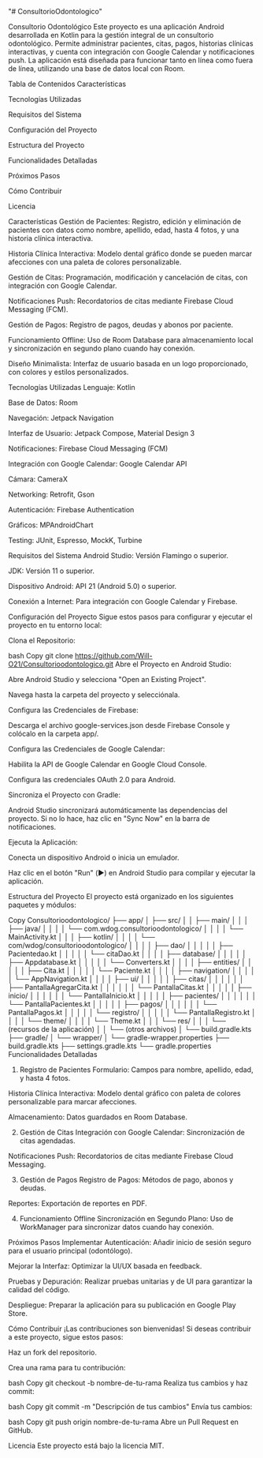 "# ConsultorioOdontologico" 

Consultorio Odontológico
Este proyecto es una aplicación Android desarrollada en Kotlin para la gestión integral de un consultorio odontológico. Permite administrar pacientes, citas, pagos, historias clínicas interactivas, y cuenta con integración con Google Calendar y notificaciones push. La aplicación está diseñada para funcionar tanto en línea como fuera de línea, utilizando una base de datos local con Room.

Tabla de Contenidos
Características

Tecnologías Utilizadas

Requisitos del Sistema

Configuración del Proyecto

Estructura del Proyecto

Funcionalidades Detalladas

Próximos Pasos

Cómo Contribuir

Licencia

Características
Gestión de Pacientes: Registro, edición y eliminación de pacientes con datos como nombre, apellido, edad, hasta 4 fotos, y una historia clínica interactiva.

Historia Clínica Interactiva: Modelo dental gráfico donde se pueden marcar afecciones con una paleta de colores personalizable.

Gestión de Citas: Programación, modificación y cancelación de citas, con integración con Google Calendar.

Notificaciones Push: Recordatorios de citas mediante Firebase Cloud Messaging (FCM).

Gestión de Pagos: Registro de pagos, deudas y abonos por paciente.

Funcionamiento Offline: Uso de Room Database para almacenamiento local y sincronización en segundo plano cuando hay conexión.

Diseño Minimalista: Interfaz de usuario basada en un logo proporcionado, con colores y estilos personalizados.

Tecnologías Utilizadas
Lenguaje: Kotlin

Base de Datos: Room

Navegación: Jetpack Navigation

Interfaz de Usuario: Jetpack Compose, Material Design 3

Notificaciones: Firebase Cloud Messaging (FCM)

Integración con Google Calendar: Google Calendar API

Cámara: CameraX

Networking: Retrofit, Gson

Autenticación: Firebase Authentication

Gráficos: MPAndroidChart

Testing: JUnit, Espresso, MockK, Turbine

Requisitos del Sistema
Android Studio: Versión Flamingo o superior.

JDK: Versión 11 o superior.

Dispositivo Android: API 21 (Android 5.0) o superior.

Conexión a Internet: Para integración con Google Calendar y Firebase.

Configuración del Proyecto
Sigue estos pasos para configurar y ejecutar el proyecto en tu entorno local:

Clona el Repositorio:

bash
Copy
git clone https://github.com/Will-O21/Consultorioodontologico.git
Abre el Proyecto en Android Studio:

Abre Android Studio y selecciona "Open an Existing Project".

Navega hasta la carpeta del proyecto y selecciónala.

Configura las Credenciales de Firebase:

Descarga el archivo google-services.json desde Firebase Console y colócalo en la carpeta app/.

Configura las Credenciales de Google Calendar:

Habilita la API de Google Calendar en Google Cloud Console.

Configura las credenciales OAuth 2.0 para Android.

Sincroniza el Proyecto con Gradle:

Android Studio sincronizará automáticamente las dependencias del proyecto. Si no lo hace, haz clic en "Sync Now" en la barra de notificaciones.

Ejecuta la Aplicación:

Conecta un dispositivo Android o inicia un emulador.

Haz clic en el botón "Run" (▶️) en Android Studio para compilar y ejecutar la aplicación.

Estructura del Proyecto
El proyecto está organizado en los siguientes paquetes y módulos:

Copy
Consultorioodontologico/
├── app/
│   ├── src/
│   │   ├── main/
│   │   │   ├── java/
│   │   │   │   └── com.wdog.consultorioodontologico/
│   │   │   │       └── MainActivity.kt
│   │   │   ├── kotlin/
│   │   │   │   └── com/wdog/consultorioodontologico/
│   │   │   │       ├── dao/
│   │   │   │       │   ├── Pacientedao.kt
│   │   │   │       │   └── citaDao.kt
│   │   │   │       ├── database/
│   │   │   │       │   ├── Appdatabase.kt
│   │   │   │       │   └── Converters.kt
│   │   │   │       ├── entities/
│   │   │   │       │   ├── Cita.kt
│   │   │   │       │   └── Paciente.kt
│   │   │   │       ├── navigation/
│   │   │   │       │   └── AppNavigation.kt
│   │   │   │       ├── ui/
│   │   │   │       │   ├── citas/
│   │   │   │       │   │   ├── PantallaAgregarCita.kt
│   │   │   │       │   │   └── PantallaCitas.kt
│   │   │   │       │   ├── inicio/
│   │   │   │       │   │   └── PantallaInicio.kt
│   │   │   │       │   ├── pacientes/
│   │   │   │       │   │   └── PantallaPacientes.kt
│   │   │   │       │   ├── pagos/
│   │   │   │       │   │   └── PantallaPagos.kt
│   │   │   │       │   └── registro/
│   │   │   │       │       └── PantallaRegistro.kt
│   │   │   │       └── theme/
│   │   │   │           └── Theme.kt
│   │   │   └── res/
│   │   │       └── (recursos de la aplicación)
│   │   └── (otros archivos)
│   └── build.gradle.kts
├── gradle/
│   └── wrapper/
│       └── gradle-wrapper.properties
├── build.gradle.kts
├── settings.gradle.kts
└── gradle.properties
Funcionalidades Detalladas
1. Registro de Pacientes
Formulario: Campos para nombre, apellido, edad, y hasta 4 fotos.

Historia Clínica Interactiva: Modelo dental gráfico con paleta de colores personalizable para marcar afecciones.

Almacenamiento: Datos guardados en Room Database.

2. Gestión de Citas
Integración con Google Calendar: Sincronización de citas agendadas.

Notificaciones Push: Recordatorios de citas mediante Firebase Cloud Messaging.

3. Gestión de Pagos
Registro de Pagos: Métodos de pago, abonos y deudas.

Reportes: Exportación de reportes en PDF.

4. Funcionamiento Offline
Sincronización en Segundo Plano: Uso de WorkManager para sincronizar datos cuando hay conexión.

Próximos Pasos
Implementar Autenticación: Añadir inicio de sesión seguro para el usuario principal (odontólogo).

Mejorar la Interfaz: Optimizar la UI/UX basada en feedback.

Pruebas y Depuración: Realizar pruebas unitarias y de UI para garantizar la calidad del código.

Despliegue: Preparar la aplicación para su publicación en Google Play Store.

Cómo Contribuir
¡Las contribuciones son bienvenidas! Si deseas contribuir a este proyecto, sigue estos pasos:

Haz un fork del repositorio.

Crea una rama para tu contribución:

bash
Copy
git checkout -b nombre-de-tu-rama
Realiza tus cambios y haz commit:

bash
Copy
git commit -m "Descripción de tus cambios"
Envía tus cambios:

bash
Copy
git push origin nombre-de-tu-rama
Abre un Pull Request en GitHub.

Licencia
Este proyecto está bajo la licencia MIT.